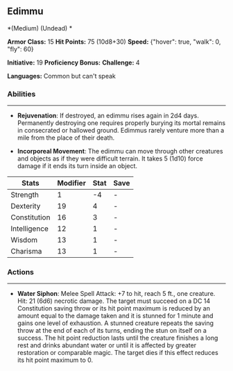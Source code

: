 ## Edimmu
*(Medium) (Undead) *

**Armor Class:** 15
**Hit Points:** 75 (10d8+30)
**Speed:** {"hover": true, "walk": 0, "fly": 60}

**Initiative:** 19
**Proficiency Bonus:**
**Challenge:** 4

**Languages:** Common but can't speak

### Abilities
 --- 
- **Rejuvenation**: If destroyed, an edimmu rises again in 2d4 days. Permanently destroying one requires properly burying its mortal remains in consecrated or hallowed ground. Edimmus rarely venture more than a mile from the place of their death.

- **Incorporeal Movement**: The edimmu can move through other creatures and objects as if they were difficult terrain. It takes 5 (1d10) force damage if it ends its turn inside an object.



| Stats | Modifier | Stat | Save
| ---- | ---- | ---- | ---- |
| Strength | 1 | -4 | - |
| Dexterity | 19 | 4 | - |
| Constitution | 16 | 3 | - |
| Intelligence | 12 | 1 | - |
| Wisdom | 13 | 1 | - |
| Charisma | 13 | 1 | - |

### Actions
 --- 
- **Water Siphon**: Melee Spell Attack: +7 to hit, reach 5 ft., one creature. Hit: 21 (6d6) necrotic damage. The target must succeed on a DC 14 Constitution saving throw or its hit point maximum is reduced by an amount equal to the damage taken and it is stunned for 1 minute and gains one level of exhaustion. A stunned creature repeats the saving throw at the end of each of its turns, ending the stun on itself on a success. The hit point reduction lasts until the creature finishes a long rest and drinks abundant water or until it is affected by greater restoration or comparable magic. The target dies if this effect reduces its hit point maximum to 0.

